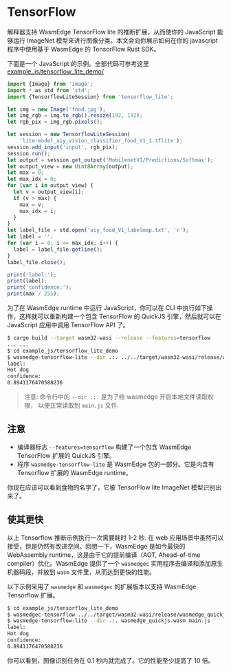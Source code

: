 # TensorFlow

解释器支持 WasmEdge TensorFlow lite 的推断扩展，从而使你的 JavaScript 能够运行 ImageNet 模型来进行图像分类。本文会向你展示如何在你的 javascript 程序中使用基于 WasmEdge 的 TensorFlow Rust SDK。

下面是一个 JavaScript 的示例。全部代码可参考这里 [example_js/tensorflow_lite_demo/](https://github.com/second-state/wasmedge-quickjs/tree/main/example_js/tensorflow_lite_demo)

```javascript
import {Image} from 'image';
import * as std from 'std';
import {TensorflowLiteSession} from 'tensorflow_lite';

let img = new Image('food.jpg');
let img_rgb = img.to_rgb().resize(192, 192);
let rgb_pix = img_rgb.pixels();

let session = new TensorflowLiteSession(
    'lite-model_aiy_vision_classifier_food_V1_1.tflite');
session.add_input('input', rgb_pix);
session.run();
let output = session.get_output('MobilenetV1/Predictions/Softmax');
let output_view = new Uint8Array(output);
let max = 0;
let max_idx = 0;
for (var i in output_view) {
  let v = output_view[i];
  if (v > max) {
    max = v;
    max_idx = i;
  }
}
let label_file = std.open('aiy_food_V1_labelmap.txt', 'r');
let label = '';
for (var i = 0; i <= max_idx; i++) {
  label = label_file.getline();
}
label_file.close();

print('label:');
print(label);
print('confidence:');
print(max / 255);
```

为了在 WasmEdge runtime 中运行 JavaScript，你可以在 CLI 中执行如下操作，这样就可以重新构建一个包含 TensorFlow 的 QuickJS 引擎，然后就可以在 JavaScript 应用中调用 TensorFlow API 了。

```bash
$ cargo build --target wasm32-wasi --release --features=tensorflow
... ...
$ cd example_js/tensorflow_lite_demo
$ wasmedge-tensorflow-lite --dir .:. ../../target/wasm32-wasi/release/wasmedge_quickjs.wasm main.js
label:
Hot dog
confidence:
0.8941176470588236
```

> 注意: 命令行中的 `--dir .:.` 是为了给 wasmedge 开启本地文件读取权限， 以便正常读取到 `main.js` 文件.

## 注意

* 编译器标志 `--features=tensorflow` 构建了一个包含 WasmEdge TensorFlow 扩展的 QuickJS 引擎。
* 程序 `wasmedge-tensorflow-lite` 是 WasmEdge 包的一部分。它是内含有 Tensorflow 扩展的 WasmEdge runtime。

你现在应该可以看到食物的名字了，它被 TensorFlow lite ImageNet 模型识别出来了。

## 使其更快

以上 Tensorflow 推断示例执行一次需要耗时 1-2 秒. 在 web 应用场景中虽然可以接受，但是仍然有改进空间。回想一下，WasmEdge 是如今最快的 WebAssembly runtime，这是由于它的提前编译（AOT, Ahead-of-time compiler）优化。WasmEdge 提供了一个 `wasmedgec` 实用程序去编译和添加原生机器码段，并放到 `wasm` 文件里，从而达到更快的性能。

以下示例采用了 `wasmedge` 和 `wasmedgec` 的扩展版本以支持 WasmEdge Tensorflow 扩展。

```bash
$ cd example_js/tensorflow_lite_demo
$ wasmedgec-tensorflow ../../target/wasm32-wasi/release/wasmedge_quickjs.wasm wasmedge_quickjs.wasm
$ wasmedge-tensorflow-lite --dir .:. wasmedge_quickjs.wasm main.js
label:
Hot dog
confidence:
0.8941176470588236
```

你可以看到，图像识别任务在 0.1 秒内就完成了。它的性能至少提高了 10 倍。
